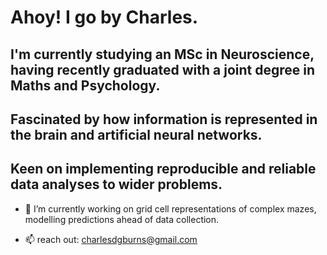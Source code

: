 # Ahoy! I go by Charles.

## I'm currently studying an MSc in Neuroscience, having recently graduated with a joint degree in Maths and Psychology.

## Fascinated by how information is represented in the brain and artificial neural networks.

## Keen on implementing reproducible and reliable data analyses to wider problems.

- 🔭 I’m currently working on grid cell representations of complex mazes, modelling predictions ahead of data collection.

- 📫 reach out: charlesdgburns@gmail.com
